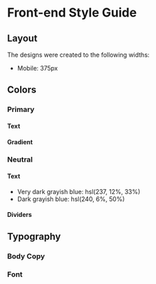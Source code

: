 # Front-end Style Guide

## Layout

The designs were created to the following widths:

- Mobile: 375px
<!-- - Desktop: 1440px -->

## Colors

### Primary

#### Text

<!-- - Very dark desaturated blue: hsl(238, 29%, 16%) -->
<!-- - Soft red: hsl(14, 88%, 65%) -->

#### Gradient

<!-- Background gradient: -->

<!-- - Soft violet: hsl(273, 75%, 66%) -->
<!-- - Soft blue: hsl(240, 73%, 65%) -->

### Neutral

#### Text

- Very dark grayish blue: hsl(237, 12%, 33%)
- Dark grayish blue: hsl(240, 6%, 50%)

#### Dividers

<!-- - Light grayish blue: hsl(240, 5%, 91%) -->

## Typography

### Body Copy

<!-- - Font size: 12px -->

### Font

<!-- - Family: [Kumbh Sans](https://fonts.google.com/specimen/Kumbh+Sans) -->
<!-- - Weights: 400, 700 -->
